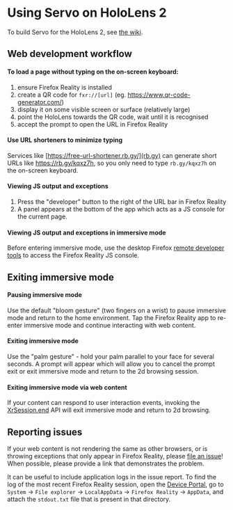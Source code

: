 # Using Servo on HoloLens 2

To build Servo for the HoloLens 2, see [the wiki](https://github.com/servo/servo/wiki/Building-for-UWP).

## Web development workflow

#### To load a page without typing on the on-screen keyboard:
1. ensure Firefox Reality is installed
1. create a QR code for `fxr://[url]` (eg. https://www.qr-code-generator.com/)
1. display it on some visible screen or surface (relatively large)
1. point the HoloLens towards the QR code, wait until it is recognised
1. accept the prompt to open the URL in Firefox Reality

#### Use URL shorteners to minimize typing

Services like [https://free-url-shortener.rb.gy/](rb.gy) can generate short URLs like https://rb.gy/kqxz7h,
so you only need to type `rb.gy/kqxz7h` on the on-screen keyboard.

#### Viewing JS output and exceptions

1. Press the "developer" button to the right of the URL bar in Firefox Reality
1. A panel appears at the bottom of the app which acts as a JS console for the current page.

#### Viewing JS output and exceptions in immersive mode

Before entering immersive mode, use the desktop Firefox [remote developer tools](https://github.com/servo/servo/wiki/Devtools)
to access the Firefox Reality JS console.

## Exiting immersive mode

#### Pausing immersive mode

Use the default "bloom gesture" (two fingers on a wrist) to pause immersive mode and return to the home environment.
Tap the Firefox Reality app to re-enter immersive mode and continue interacting with web content.

#### Exiting immersive mode

Use the "palm gesture" - hold your palm parallel to your face for several seconds. A prompt will appear which
will allow you to cancel the prompt exit or exit immersive mode and return to the 2d browsing session.

#### Exiting immersive mode via web content

If your content can respond to user interaction events, invoking the [XrSession.end](https://immersive-web.github.io/webxr/#dom-xrsession-end)
API will exit immersive mode and return to 2d browsing.


## Reporting issues

If your web content is not rendering the same as other browsers, or is throwing exceptions that only appear in Firefox Reality,
please [file an issue](https://github.com/servo/servo/issues/new)! When possible, please provide a link that demonstrates the problem.

It can be useful to include application logs in the issue report. To find the log of the most recent Firefox Reality session,
open the [Device Portal](http://127.0.0.1:10080/), go to `System` -> `File explorer` -> `LocalAppData` -> `Firefox Reality` -> `AppData`,
and attach the `stdout.txt` file that is present in that directory.
